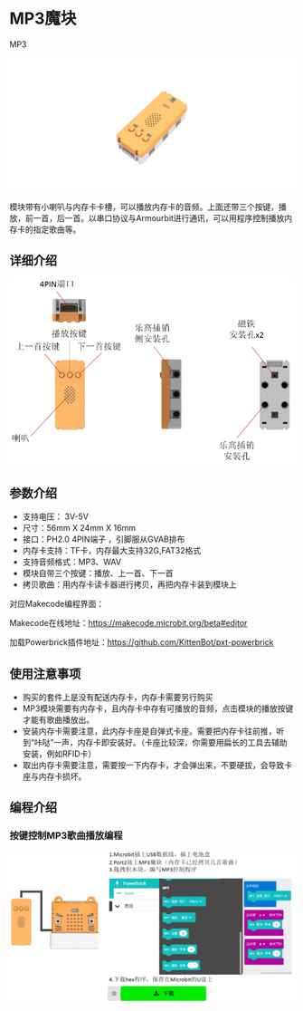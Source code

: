 # MP3魔块

MP3

![](./images/12_03.png)


模块带有小喇叭与内存卡卡槽，可以播放内存卡的音频。上面还带三个按键，播放，前一首，后一首。以串口协议与Armourbit进行通讯，可以用程序控制播放内存卡的指定歌曲等。


## 详细介绍

![](./images/12_02.png)

## 参数介绍

- 支持电压： 3V-5V
- 尺寸：56mm X 24mm X 16mm
- 接口：PH2.0 4PIN端子 ，引脚服从GVAB排布
- 内存卡支持：TF卡，内存最大支持32G,FAT32格式
- 支持音频格式：MP3、WAV
- 模块自带三个按键：播放、上一首、下一首
- 拷贝歌曲：用内存卡读卡器进行拷贝，再把内存卡装到模块上



对应Makecode编程界面：

Makecode在线地址：https://makecode.microbit.org/beta#editor

加载Powerbrick插件地址：https://github.com/KittenBot/pxt-powerbrick


## 使用注意事项

- 购买的套件上是没有配送内存卡，内存卡需要另行购买
- MP3模块需要有内存卡，且内存卡中存有可播放的音频，点击模块的播放按键才能有歌曲播放出。
- 安装内存卡需要注意，此内存卡座是自弹式卡座。需要把内存卡往前推，听到“咔哒”一声，内存卡即安装好。（卡座比较深，你需要用扁长的工具去辅助安装，例如RFID卡）
- 取出内存卡需要注意，需要按一下内存卡，才会弹出来，不要硬拔，会导致卡座与内存卡损坏。




## 编程介绍

### 按键控制MP3歌曲播放编程

![](./images/12_01.png)



